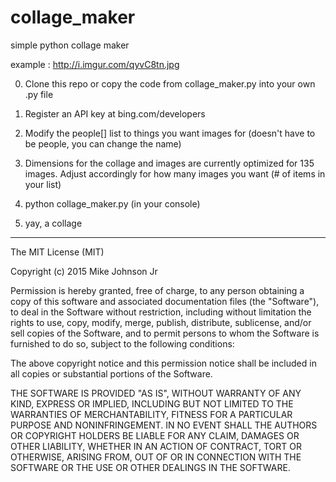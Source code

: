 # collage_maker
simple python collage maker

example : http://i.imgur.com/qyvC8tn.jpg

0. Clone this repo or copy the code from collage_maker.py into your own .py file 

1. Register an API key at bing.com/developers

2. Modify the people[] list to things you want images for (doesn't have to be people, you can change the name)

3. Dimensions for the collage and images are currently optimized for 135 images. Adjust accordingly for how many images you want (# of items in your list)

4. python collage_maker.py (in your console)

5. yay, a collage


________

The MIT License (MIT)

Copyright (c) 2015 Mike Johnson Jr

Permission is hereby granted, free of charge, to any person obtaining a copy
of this software and associated documentation files (the "Software"), to deal
in the Software without restriction, including without limitation the rights
to use, copy, modify, merge, publish, distribute, sublicense, and/or sell
copies of the Software, and to permit persons to whom the Software is
furnished to do so, subject to the following conditions:

The above copyright notice and this permission notice shall be included in
all copies or substantial portions of the Software.

THE SOFTWARE IS PROVIDED "AS IS", WITHOUT WARRANTY OF ANY KIND, EXPRESS OR
IMPLIED, INCLUDING BUT NOT LIMITED TO THE WARRANTIES OF MERCHANTABILITY,
FITNESS FOR A PARTICULAR PURPOSE AND NONINFRINGEMENT. IN NO EVENT SHALL THE
AUTHORS OR COPYRIGHT HOLDERS BE LIABLE FOR ANY CLAIM, DAMAGES OR OTHER
LIABILITY, WHETHER IN AN ACTION OF CONTRACT, TORT OR OTHERWISE, ARISING FROM,
OUT OF OR IN CONNECTION WITH THE SOFTWARE OR THE USE OR OTHER DEALINGS IN
THE SOFTWARE.
    
